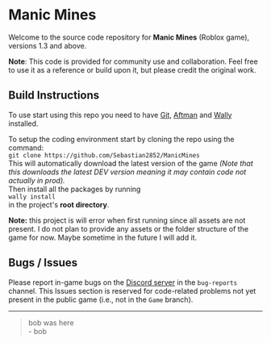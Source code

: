 # Manic Mines
Welcome to the source code repository for **Manic Mines** (Roblox game), versions 1.3 and above.

**Note**: This code is provided for community use and collaboration. Feel free to use it as a reference or build upon it, but please credit the original work.

## Build Instructions
To use start using this repo you need to have [Git](https://git-scm.com/), [Aftman](https://github.com/LPGhatguy/aftman) and [Wally](https://wally.run/) installed.

To setup the coding environment start by cloning the repo using the command:  
```git clone https://github.com/Sebastian2852/ManicMines```  
This will automatically download the latest version of the game *(Note that this downloads the latest DEV version meaning it may contain code not actually in prod).*  
Then install all the packages by running  
`wally install`  
in the project's **root directory**.  

**Note:** this project is will error when first running since all assets are not present. I do not plan to provide any assets or the folder structure of the game for now. Maybe sometime in the future I will add it.

## Bugs / Issues
Please report in-game bugs on the [Discord server](https://discord.gg/xtSNQAnSDt) in the `bug-reports` channel. This Issues section is reserved for code-related problems not yet present in the public game (i.e., not in the `Game` branch).

---

> bob was here  
> \- bob
